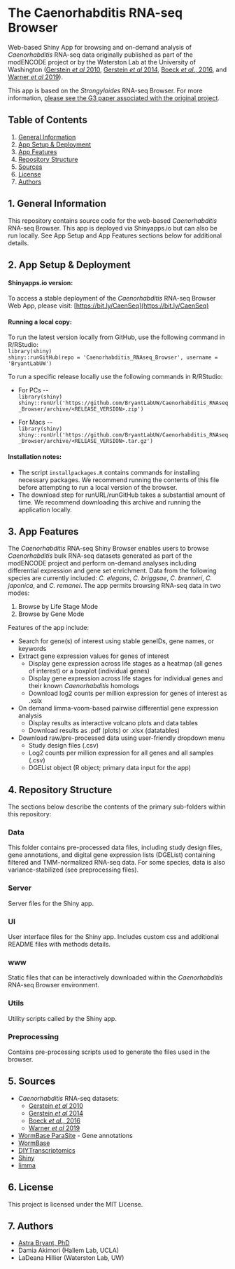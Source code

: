 # The Caenorhabditis RNA-seq Browser 
Web-based Shiny App for browsing and on-demand analysis of *Caenorhabditis* RNA-seq data originally published as part of the modENCODE project or by the Waterston Lab at the University of Washington ([Gerstein *et al* 2010](https://pubmed.ncbi.nlm.nih.gov/21177976/), [Gerstein *et al* 2014](https://www.nature.com/articles/nature13424), [Boeck *et al*., 2016](https://pubmed.ncbi.nlm.nih.gov/27531719/), and [Warner *et al* 2019](https://www.ncbi.nlm.nih.gov/pmc/articles/PMC6581053/)).  

This app is based on the *Strongyloides* RNA-seq Browser. For more information, [please see the G3 paper associated with the original project](https://pubmed.ncbi.nlm.nih.gov/33823530/).

## Table of Contents  
1. [General Information](#general-information)
2. [App Setup & Deployment](#app-setup-&-deployment)
3. [App Features](#app-features)
4. [Repository Structure](#repository-structure)
5. [Sources](#sources)
6. [License](#license)
7. [Authors](#authors)

## 1. General Information
This repository contains source code for the web-based *Caenorhabditis* RNA-seq Browser. This app is deployed via Shinyapps.io but can also be run locally. See App Setup and App Features sections below for additional details.  

## 2. App Setup & Deployment
#### Shinyapps.io version: 
To access a stable deployment of the *Caenorhabditis* RNA-seq Browser Web App, please visit:   [https://bit.ly/CaenSeq](https://bit.ly/CaenSeq)  

#### Running a local copy:  

To run the latest version locally from GitHub, use the following command in R/RStudio:  
`library(shiny)`  
`shiny::runGitHub(repo = 'Caenorhabditis_RNAseq_Browser', username = 'BryantLabUW')`

To run a specific release locally use the following commands in R/RStudio:  

  - For PCs --  
    `library(shiny)`  
    `shiny::runUrl('https://github.com/BryantLabUW/Caenorhabditis_RNAseq_Browser/archive/<RELEASE_VERSION>.zip') ` 

  - For Macs --  
    `library(shiny)`  
    `shiny::runUrl('https://github.com/BryantLabUW/Caenorhabditis_RNAseq_Browser/archive/<RELEASE_VERSION>.tar.gz')` 

#### Installation notes:  

  - The script `installpackages.R` contains commands for installing necessary packages. We recommend running the contents of this file before attempting to run a local version of the browser.  
  - The download step for runURL/runGitHub takes a substantial amount of time. We recommend downloading this archive and running the application locally.

## 3. App Features  
The *Caenorhabditis* RNA-seq Shiny Browser enables users to browse *Caenorhabditis* bulk RNA-seq datasets generated as part of the modENCODE project and perform on-demand analyses including differential expression and gene set enrichment. Data from the following species are currently included: *C. elegans*, *C. briggsae*, *C. brenneri*, *C. japonica*, and *C. remanei*. The app permits browsing RNA-seq data in two modes:

  1. Browse by Life Stage Mode
  2. Browse by Gene Mode  
  
Features of the app include:  

* Search for gene(s) of interest using stable geneIDs, gene names, or keywords
* Extract gene expression values for genes of interest
  - Display gene expression across life stages as a heatmap (all genes of interest) or a boxplot (individual genes)
  - Display gene expression across life stages for individual genes and their known *Caenorhabditis* homologs
  - Download log2 counts per million expression for genes of interest as .xslx
* On demand limma-voom-based pairwise differential gene expression analysis
  - Display results as interactive volcano plots and data tables
  - Download results as .pdf (plots) or .xlsx (datatables)
* Download raw/pre-processed data using user-friendly dropdown menu
  - Study design files (.csv)
  - Log2 counts per million expression for all genes and all samples (.csv)
  - DGEList object (R object; primary data input for the app)

## 4. Repository Structure
The sections below describe the contents of the primary sub-folders within this repository:

### Data  
This folder contains pre-processed data files, including study design files, gene annotations, and digital gene expression lists (DGEList) containing filtered and TMM-normalized RNA-seq data. For some species, data is also variance-stabilized (see preprocessing files).

### Server
Server files for the Shiny app.

### UI
User interface files for the Shiny app. Includes custom css and additional README files with methods details.

### www
Static files that can be interactively downloaded within the *Caenorhabditis* RNA-seq Browser environment.

### Utils
Utility scripts called by the Shiny app.

### Preprocessing
Contains pre-processing scripts used to generate the files used in the browser.

## 5. Sources
* *Caenorhabditis* RNA-seq datasets:
  - [Gerstein *et al* 2010](https://pubmed.ncbi.nlm.nih.gov/21177976/)
  - [Gerstein *et al* 2014](https://www.nature.com/articles/nature13424)
  - [Boeck *et al*., 2016](https://pubmed.ncbi.nlm.nih.gov/27531719/)
  - [Warner *et al* 2019](https://www.ncbi.nlm.nih.gov/pmc/articles/PMC6581053/)
* [WormBase ParaSite](https://parasite.wormbase.org/index.html) - Gene annotations
* [WormBase](http://wormbase.org)
* [DIYTranscriptomics](http://diytranscriptomics.com/)
* [Shiny](https://shiny.rstudio.com/)
* [limma](https://bioconductor.org/packages/release/bioc/html/limma.html)

## 6. License  
This project is licensed under the MIT License. 

## 7. Authors  
* [Astra Bryant, PhD](https://github.com/astrasb)
* Damia Akimori (Hallem Lab, UCLA)
* LaDeana Hillier (Waterston Lab, UW)

